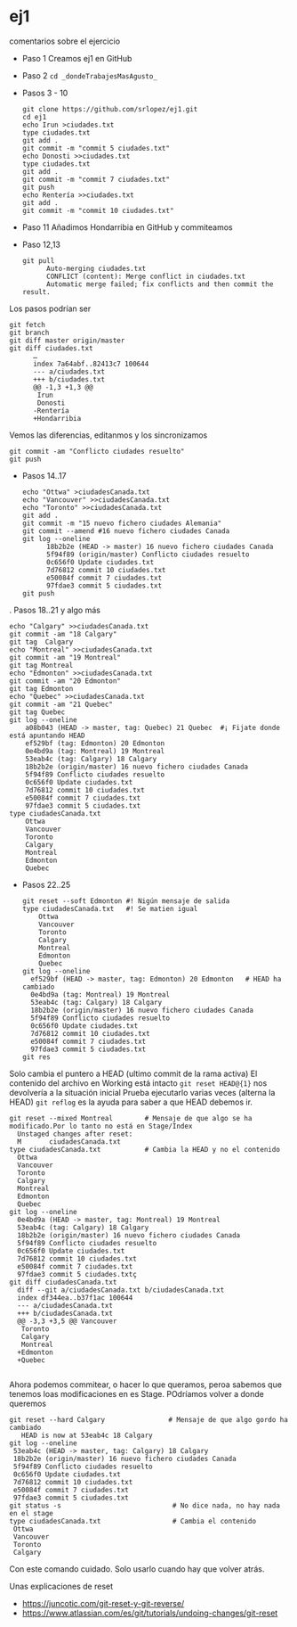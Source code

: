 # ej1

comentarios sobre el ejercicio

- Paso 1
Creamos ej1 en GitHub
- Paso 2
  `cd _dondeTrabajesMasAgusto_`
- Pasos 3 - 10

  ```
  git clone https://github.com/srlopez/ej1.git
  cd ej1
  echo Irun >ciudades.txt
  type ciudades.txt 
  git add .
  git commit -m "commit 5 ciudades.txt"
  echo Donosti >>ciudades.txt
  type ciudades.txt 
  git add .
  git commit -m "commit 7 ciudades.txt"
  git push
  echo Rentería >>ciudades.txt
  git add .
  git commit -m "commit 10 ciudades.txt"
  ```
- Paso 11
Añadimos Hondarribia en GitHub y commiteamos

- Paso 12,13
  ```
  git pull
        Auto-merging ciudades.txt
        CONFLICT (content): Merge conflict in ciudades.txt
        Automatic merge failed; fix conflicts and then commit the result.
  ```
Los pasos podrían ser
  ```
  git fetch
  git branch
  git diff master origin/master 
  git diff ciudades.txt
        …
        index 7a64abf..82413c7 100644
        --- a/ciudades.txt
        +++ b/ciudades.txt
        @@ -1,3 +1,3 @@
         Irun
         Donosti
        -Rentería
        +Hondarribia
  ```

Vemos las diferencias, editanmos y los sincronizamos
  ```
  git commit -am "Conflicto ciudades resuelto"
  git push
  ```

- Pasos 14..17
  ```
  echo "Ottwa" >ciudadesCanada.txt
  echo "Vancouver" >>ciudadesCanada.txt
  echo "Toronto" >>ciudadesCanada.txt
  git add .
  git commit -m "15 nuevo fichero ciudades Alemania"
  git commit --amend #16 nuevo fichero ciudades Canada
  git log --oneline
        18b2b2e (HEAD -> master) 16 nuevo fichero ciudades Canada
        5f94f89 (origin/master) Conflicto ciudades resuelto
        0c656f0 Update ciudades.txt
        7d76812 commit 10 ciudades.txt
        e50084f commit 7 ciudades.txt
        97fdae3 commit 5 ciudades.txt
  git push
  ``` 
  
. Pasos 18..21 y algo más
  ```
  echo "Calgary" >>ciudadesCanada.txt
  git commit -am "18 Calgary"
  git tag  Calgary
  echo "Montreal" >>ciudadesCanada.txt
  git commit -am "19 Montreal"
  git tag Montreal
  echo "Edmonton" >>ciudadesCanada.txt
  git commit -am "20 Edmonton"
  git tag Edmonton
  echo "Quebec" >>ciudadesCanada.txt
  git commit -am "21 Quebec"
  git tag Quebec
  git log --oneline
      a08b043 (HEAD -> master, tag: Quebec) 21 Quebec  #¡ Fijate donde está apuntando HEAD
      ef529bf (tag: Edmonton) 20 Edmonton
      0e4bd9a (tag: Montreal) 19 Montreal
      53eab4c (tag: Calgary) 18 Calgary
      18b2b2e (origin/master) 16 nuevo fichero ciudades Canada
      5f94f89 Conflicto ciudades resuelto
      0c656f0 Update ciudades.txt
      7d76812 commit 10 ciudades.txt
      e50084f commit 7 ciudades.txt
      97fdae3 commit 5 ciudades.txt
  type ciudadesCanada.txt
      Ottwa
      Vancouver
      Toronto
      Calgary
      Montreal
      Edmonton
      Quebec
```

- Pasos 22..25
  ```
  git reset --soft Edmonton #! Nigún mensaje de salida
  type ciudadesCanada.txt   #! Se matien igual
      Ottwa
      Vancouver
      Toronto
      Calgary
      Montreal
      Edmonton
      Quebec
  git log --oneline
    ef529bf (HEAD -> master, tag: Edmonton) 20 Edmonton   # HEAD ha cambiado
    0e4bd9a (tag: Montreal) 19 Montreal
    53eab4c (tag: Calgary) 18 Calgary
    18b2b2e (origin/master) 16 nuevo fichero ciudades Canada
    5f94f89 Conflicto ciudades resuelto
    0c656f0 Update ciudades.txt
    7d76812 commit 10 ciudades.txt
    e50084f commit 7 ciudades.txt
    97fdae3 commit 5 ciudades.txt
  git res
  ```
Solo cambia el puntero a HEAD (ultimo commit de la rama activa)
El contenido del archivo en Working está intacto
`git reset HEAD@{1}` nos devolvería a la situación inicial
Prueba ejecutarlo varias veces (alterna la HEAD)
`git reflog` es la ayuda para saber a que HEAD debemos ir.

  ```
  git reset --mixed Montreal        # Mensaje de que algo se ha modificado.Por lo tanto no está en Stage/Index
    Unstaged changes after reset:
    M       ciudadesCanada.txt
  type ciudadesCanada.txt           # Cambia la HEAD y no el contenido
    Ottwa
    Vancouver
    Toronto
    Calgary
    Montreal
    Edmonton
    Quebec
 git log --oneline
    0e4bd9a (HEAD -> master, tag: Montreal) 19 Montreal
    53eab4c (tag: Calgary) 18 Calgary
    18b2b2e (origin/master) 16 nuevo fichero ciudades Canada
    5f94f89 Conflicto ciudades resuelto
    0c656f0 Update ciudades.txt
    7d76812 commit 10 ciudades.txt
    e50084f commit 7 ciudades.txt
    97fdae3 commit 5 ciudades.txtç
  git diff ciudadesCanada.txt
    diff --git a/ciudadesCanada.txt b/ciudadesCanada.txt
    index df344ea..b37f1ac 100644
    --- a/ciudadesCanada.txt
    +++ b/ciudadesCanada.txt
    @@ -3,3 +3,5 @@ Vancouver
     Toronto
     Calgary
     Montreal
    +Edmonton
    +Quebec
   
   ```
Ahora podemos commitear, o hacer lo que queramos, peroa sabemos que tenemos loas modificaciones en es Stage.
POdríamos volver a donde queremos 

   ```
   git reset --hard Calgary                # Mensaje de que algo gordo ha cambiado
      HEAD is now at 53eab4c 18 Calgary
  git log --oneline
    53eab4c (HEAD -> master, tag: Calgary) 18 Calgary
    18b2b2e (origin/master) 16 nuevo fichero ciudades Canada
    5f94f89 Conflicto ciudades resuelto
    0c656f0 Update ciudades.txt
    7d76812 commit 10 ciudades.txt
    e50084f commit 7 ciudades.txt
    97fdae3 commit 5 ciudades.txt
  git status -s                            # No dice nada, no hay nada en el stage
  type ciudadesCanada.txt                  # Cambia el contenido
    Ottwa
    Vancouver
    Toronto
    Calgary
   ```
Con este comando cuidado. Solo usarlo cuando hay que volver atrás.

Unas explicaciones de reset

- https://juncotic.com/git-reset-y-git-reverse/
- https://www.atlassian.com/es/git/tutorials/undoing-changes/git-reset

